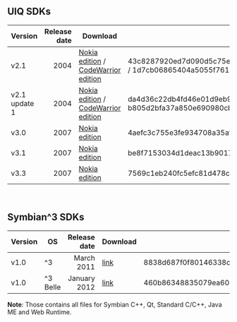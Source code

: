 ## UIQ SDKs

| Version       | Release date   | Download |SHA-256 Hash |
|---------------|---------------:|----------|----------|
| v2.1          | 		    2004 | [Nokia edition](https://mega.nz/#!vpc3wbSS!-cDLuABGy2s66q2FZNPg7veKtsvo9qLfy0ObaY2mRFw) / [CodeWarrior edition](https://mega.nz/#!i98RGD7J!ZtCTHX0ZC--rL-CI3Jc4ltVUAeXIQkqKZTeOfA-64wk) |43c8287920ed7d090d5c75e1ccf972c3fe3d69b3767f2921046c83567154928c / 1d7cb06865404a5055f761579be39691c6dac27e9fb9386b4920f0e46f88f2fa|
| v2.1 update 1 | 		    2004 | [Nokia edition](https://mega.nz/#!vsMwjJ6a!iVNlFiF4fzNpfHY_L01t3SR7o27sVb5suWv0UO6fSIU) / [CodeWarrior edition](https://mega.nz/#!Lp9R2DpT!74dbrtDMj98oLdhHElZIMz4gvyfRyWzoCeH545anRH8) |da4d36c22db4fd46e01d9eb9995f823f9fd2f94ea6d02e156ea2230329493d7c / b805d2bfa37a850e690980cb6d84579920a661e76bf7dd71dcfd304955ebe413|
| v3.0          | 		    2007 | [Nokia edition](https://mega.nz/#!fss3gBTI!cwsjtIibZDWBRYxvbLqLzet4NOch0AX8lyqhGzvr-mY) |4aefc3c755e3fe934708a35afcbcc14de6c2f8c13152437ab4b2d41522b1a1ee|
| v3.1          | 		    2007 | [Nokia edition](https://mega.nz/#!3p9hDD5b!qWGAKqNpYDw3-mKoV5wFNmfcljmkqYtgS-hE3zShrzc) |be8f7153034d1deac13b9017a1f83119922de44cd2e91e42c0f552f8bc9f4b4a|
| v3.3          | 		    2007 | [Nokia edition](https://mega.nz/#!GxEyjZoR!LDMiIk-OYqClKPc6Jpxbhi0daYV4vLmfUWcApVmT4kE) |7569c1eb240fc5efc81d478c7c8a118c705e5bb56770ca13bc0cd1a8f9fdb9a4|

<br>

## Symbian^3 SDKs


| Version    | OS            | Release date  | Download |SHA-256 Hash |
|------------|---------------|--------------:|----------|----------|
| v1.0       | ^3            | March 2011    | [link](https://mega.nz/#!X5thgBwC!7zDVy5EkFK_HRKW8fQ3zOuTTz_g08SRkt_-V8cVLSdg) |8838d687f0f80146338ca851185bb94700200be3bd32127b074201c76824b1d3|
| v1.0       | ^3 Belle      | January 2012  | [link](https://mega.nz/#!D5tlhSoD!Gvd4j9w_ike4ufWgzzRTuSDz53XRjMtSVwGe72RkiS4) |460b86348835079ea602d7fc2df5e45007dd302f9705ab47a5f59b9d39138ea5|

**Note**: Those contains all files for Symbian C++, Qt, Standard C/C++, Java ME and Web Runtime.
